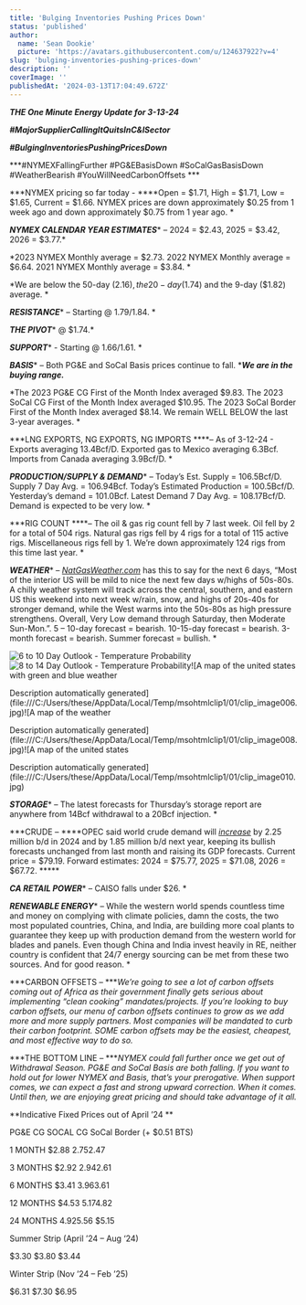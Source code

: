 ```yaml
---
title: 'Bulging Inventories Pushing Prices Down'
status: 'published'
author:
  name: 'Sean Dookie'
  picture: 'https://avatars.githubusercontent.com/u/124637922?v=4'
slug: 'bulging-inventories-pushing-prices-down'
description: ''
coverImage: ''
publishedAt: '2024-03-13T17:04:49.672Z'
---
```


***THE One Minute Energy Update for 3-13-24***

***\#MajorSupplierCallingItQuitsInC&ISector***

***\#BulgingInventoriesPushingPricesDown***

***\#NYMEXFallingFurther #PG&EBasisDown #SoCalGasBasisDown #WeatherBearish #YouWillNeedCarbonOffsets ***

***NYMEX pricing so far today - ****Open = $1.71, High = $1.71, Low = $1.65, Current = $1.66. NYMEX prices are down approximately $0.25 from 1 week ago and down approximately $0.75 from 1 year ago. *

***NYMEX CALENDAR YEAR ESTIMATES**** – 2024 = $2.43, 2025 = $3.42, 2026 = $3.77.*

*2023 NYMEX Monthly average = $2.73. 2022 NYMEX Monthly average = $6.64. 2021 NYMEX Monthly average = $3.84. *

*We are below the 50-day ($2.16), the 20-day ($1.74) and the 9-day ($1.82) average. *

***RESISTANCE**** – Starting @ $1.79/$1.84. *

***THE PIVOT**** @ $1.74.*

***SUPPORT**** - Starting @ $1.66/$1.61. *

***BASIS**** – Both PG&E and SoCal Basis prices continue to fall. ****We are in the buying range.***

*The 2023 PG&E CG First of the Month Index averaged $9.83. The 2023 SoCal CG First of the Month Index averaged $10.95. The 2023 SoCal Border First of the Month Index averaged $8.14. We remain WELL BELOW the last 3-year averages. *

***LNG EXPORTS, NG EXPORTS, NG IMPORTS ****– As of 3-12-24 - Exports averaging 13.4Bcf/D. Exported gas to Mexico averaging 6.3Bcf. Imports from Canada averaging 3.9Bcf/D. *

***PRODUCTION/SUPPLY & DEMAND**** – Today’s Est. Supply = 106.5Bcf/D. Supply 7 Day Avg. = 106.94Bcf. Today’s Estimated Production = 100.5Bcf/D. Yesterday’s demand = 101.0Bcf. Latest Demand 7 Day Avg. = 108.17Bcf/D. Demand is expected to be very low. *

***RIG COUNT ****– The oil & gas rig count fell by 7 last week. Oil fell by 2 for a total of 504 rigs. Natural gas rigs fell by 4 rigs for a total of 115 active rigs. Miscellaneous rigs fell by 1. We’re down approximately 124 rigs from this time last year. *

***WEATHER**** – *[*NatGasWeather.com*](http://NatGasWeather.com)* has this to say for the next 6 days, “Most of the interior US will be mild to nice the next few days w/highs of 50s-80s. A chilly weather system will track across the central, southern, and eastern US this weekend into next week w/rain, snow, and highs of 20s-40s for stronger demand, while the West warms into the 50s-80s as high pressure strengthens. Overall, Very Low demand through Saturday, then Moderate Sun-Mon.”. 5 – 10-day forecast = bearish. 10-15-day forecast = bearish. 3-month forecast = bearish. Summer forecast = bullish. *

![6 to 10 Day Outlook - Temperature Probability](file:///C:/Users/these/AppData/Local/Temp/msohtmlclip1/01/clip_image002.jpg)![8 to 14 Day Outlook - Temperature Probability](file:///C:/Users/these/AppData/Local/Temp/msohtmlclip1/01/clip_image004.jpg)![A map of the united states with green and blue weather

Description automatically generated](file:///C:/Users/these/AppData/Local/Temp/msohtmlclip1/01/clip_image006.jpg)![A map of the weather

Description automatically generated](file:///C:/Users/these/AppData/Local/Temp/msohtmlclip1/01/clip_image008.jpg)![A map of the united states

Description automatically generated](file:///C:/Users/these/AppData/Local/Temp/msohtmlclip1/01/clip_image010.jpg)

***STORAGE**** – The latest forecasts for Thursday’s storage report are anywhere from 14Bcf withdrawal to a 20Bcf injection. *

***CRUDE – ****OPEC said world crude demand will *[*increase*](https://oilprice.us2.list-manage.com/track/click?u=ed58b19f2b88e4a743b950765&id=cd7206e79d&e=65bafff7b3)* by 2.25 million b/d in 2024 and by 1.85 million b/d next year, keeping its bullish forecasts unchanged from last month and raising its GDP forecasts. Current price = $79.19. Forward estimates: 2024 = $75.77, 2025 = $71.08, 2026 = $67.72. *****

***CA RETAIL POWER**** – CAISO falls under $26. *

***RENEWABLE ENERGY**** – While the western world spends countless time and money on complying with climate policies, damn the costs, the two most populated countries, China, and India, are building more coal plants to guarantee they keep up with production demand from the western world for blades and panels. Even though China and India invest heavily in RE, neither country is confident that 24/7 energy sourcing can be met from these two sources. And for good reason. *

***CARBON OFFSETS – ****We’re going to see a lot of carbon offsets coming out of Africa as their government finally gets serious about implementing “clean cooking” mandates/projects. If you’re looking to buy carbon offsets, our menu of carbon offsets continues to grow as we add more and more supply partners. Most companies will be mandated to curb their carbon footprint. SOME carbon offsets may be the easiest, cheapest, and most effective way to do so.*

***THE BOTTOM LINE – ****NYMEX could fall further once we get out of Withdrawal Season. PG&E and SoCal Basis are both falling. If you want to hold out for lower NYMEX and Basis, that’s your prerogative. When support comes, we can expect a fast and strong upward correction. When it comes. Until then, we are enjoying great pricing and should take advantage of it all.*

**Indicative Fixed Prices out of April ’24 **

PG&E CG SOCAL CG SoCal Border (+ $0.51 BTS)

1 MONTH $2.88 $2.75 $2.47

3 MONTHS $2.92 $2.94 $2.61

6 MONTHS $3.41 $3.96 $3.61

12 MONTHS $4.53 $5.17 $4.82

24 MONTHS $4.92 $5.56 $5.15

Summer Strip (April ’24 – Aug ‘24)

$3.30 $3.80 $3.44

Winter Strip (Nov ’24 – Feb ’25)

$6.31 $7.30 $6.95


